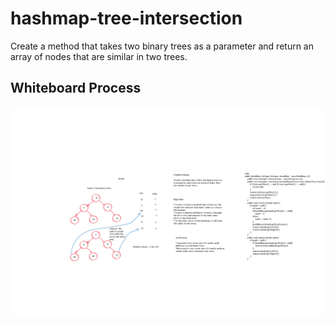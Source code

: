 # hashmap-tree-intersection

Create a method that takes two binary trees as a parameter and return an array of nodes that are similar in two trees.

## Whiteboard Process

![hashmap-tree-intersection](/HashTable/app/src/main/java/HashTable/images/code-challeng-32.png)
